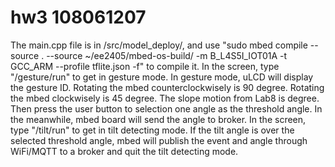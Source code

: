 # hw3 108061207
The main.cpp file is in /src/model_deploy/, and use "sudo mbed compile --source . --source ~/ee2405/mbed-os-build/ -m B_L4S5I_IOT01A -t GCC_ARM --profile tflite.json -f" to compile it.
In the screen, type "/gesture/run" to get in gesture mode. In gesture mode, uLCD will display the gesture ID. Rotating the mbed counterclockwisely is 90 degree. Rotating the mbed clockwisely is 45 degree. The slope motion from Lab8 is degree. Then press the user button to selection one angle as the threshold angle. In the meanwhile, mbed board will send the angle to broker.
In the screen, type "/tilt/run" to get in tilt detecting mode. If the tilt angle is over the selected threshold angle, mbed will publish the event and angle through WiFi/MQTT to a broker and quit the tilt detecting mode.
